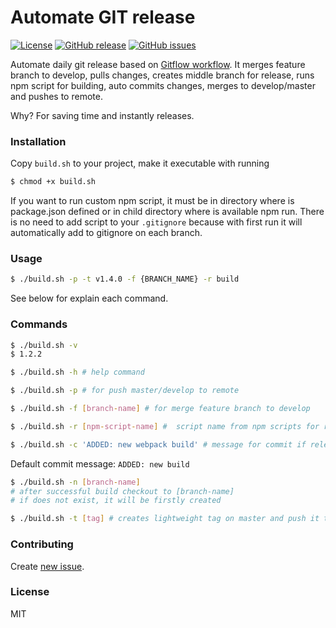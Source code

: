 # Automate GIT release
[![License](https://img.shields.io/badge/license-MIT-brightgreen.svg)](https://opensource.org/licenses/MIT) [![GitHub release](https://img.shields.io/github/release/jkondela/automate-git-release.svg)]() [![GitHub issues](https://img.shields.io/github/issues/jkondela/automate-git-release.svg)](https://github.com/jkondela/automate-git-release/issues)

Automate daily git release based on [Gitflow workflow](http://nvie.com/posts/a-successful-git-branching-model/).
It merges feature branch to develop, pulls changes, creates middle branch for release, runs npm script for building, auto commits changes, merges to develop/master and pushes to remote.

Why? For saving time and instantly releases.

### Installation
Copy ``build.sh`` to your project, make it executable with running
```sh
$ chmod +x build.sh
```
If you want to run custom npm script, it must be in directory where is package.json defined or in child directory where is available npm run.
There is no need to add script to your ``.gitignore`` because with first run it will automatically add to gitignore on each branch.


### Usage
```sh
$ ./build.sh -p -t v1.4.0 -f {BRANCH_NAME} -r build
```
See below for explain each command.


### Commands

```sh
$ ./build.sh -v
$ 1.2.2
```

```sh
$ ./build.sh -h # help command
```

```sh
$ ./build.sh -p # for push master/develop to remote
```

```sh
$ ./build.sh -f [branch-name] # for merge feature branch to develop
```

```sh
$ ./build.sh -r [npm-script-name] #  script name from npm scripts for run (example: -r build = npm run build)
```

```sh
$ ./build.sh -c 'ADDED: new webpack build' # message for commit if release branch is active (runnable only with -r command)
```
Default commit message: ``ADDED: new build``

```sh
$ ./build.sh -n [branch-name] 
# after successful build checkout to [branch-name]
# if does not exist, it will be firstly created
```

```sh
$ ./build.sh -t [tag] # creates lightweight tag on master and push it to remote
```


### Contributing
Create [new issue](https://github.com/jkondela/automate-git-release/issues/new).

### License
MIT

